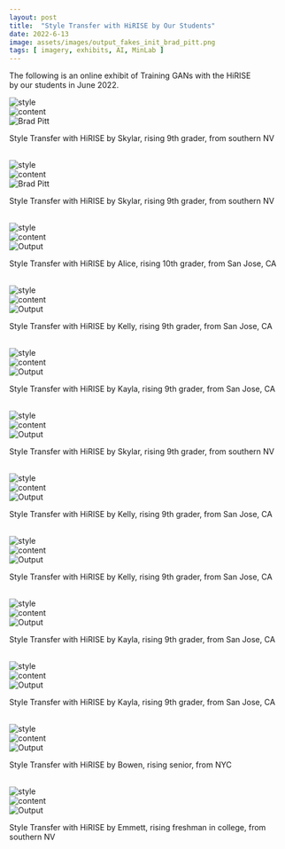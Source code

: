 ```yaml
---
layout: post
title:  "Style Transfer with HiRISE by Our Students"
date: 2022-6-13
image: assets/images/output_fakes_init_brad_pitt.png
tags: [ imagery, exhibits, AI, MinLab ]
---
```


The following is an online exhibit of Training GANs with the HiRISE  
by our students in June 2022.
<br>
<div class="row">
    <div class="col-md-4">
        <div><img src="/assets/images/fakes_init.png" class="img-fluid" alt="style" /></div>
    </div>
    <div class="col-md-4">
        <div><img src="/assets/images/brad_pitt.jpg" class="img-fluid" alt="content"></div>
    </div>
    <div class="col-md-4">
        <div><img src="/assets/images/output_fakes_init_brad_pitt.png" class="img-fluid" alt="Brad Pitt" /></div>
        <p>Style Transfer with HiRISE by Skylar, rising 9th grader, from southern NV</p>
        <br>
    </div>
    <div class="col-md-4">
        <div><img src="/assets/images/collage.jpg" class="img-fluid" alt="style" /></div>
    </div>
    <div class="col-md-4">
        <div><img src="/assets/images/brad_pitt.jpg" class="img-fluid" alt="content" /></div>
    </div>
    <div class="col-md-4">
        <div><img src="/assets/images/output_collage_brad_pitt.jpg" class="img-fluid" alt="Brad Pitt" /></div>
        <p>Style Transfer with HiRISE by Skylar, rising 9th grader, from southern NV</p>
        <br>
    </div>
    <div class="col-md-4">
        <div><img src="/assets/images/style_a.png" class="img-fluid" alt="style" /></div>
    </div>
    <div class="col-md-4">
        <div><img src="/assets/images/content_a.png" class="img-fluid" alt="content" /></div>
    </div>
    <div class="col-md-4">
        <div><img src="/assets/images/output_a.png" class="img-fluid" alt="Output" /></div>
        <p>Style Transfer with HiRISE by Alice, rising 10th grader, from San Jose, CA</p>
        <br>
    </div>
    <div class="col-md-4">
        <div><img src="/assets/images/kelly_style1.png" class="img-fluid" alt="style" /></div>
    </div>
    <div class="col-md-4">
        <div><img src="/assets/images/kelly_content1.png" class="img-fluid" alt="content" /></div>
    </div>
    <div class="col-md-4">
        <div><img src="/assets/images/kelly_output1.png" class="img-fluid" alt="Output" /></div>
        <p>Style Transfer with HiRISE by Kelly, rising 9th grader, from San Jose, CA</p>
        <br>
    </div>
    <div class="col-md-4">
        <div><img src="/assets/images/kayla_style1.png" class="img-fluid" alt="style" /></div>
    </div>
    <div class="col-md-4">
        <div><img src="/assets/images/kayla_content1.png" class="img-fluid" alt="content" /></div>
    </div>
    <div class="col-md-4">
        <div><img src="/assets/images/kayla_output1.png" class="img-fluid" alt="Output" /></div>
        <p>Style Transfer with HiRISE by Kayla, rising 9th grader, from San Jose, CA</p>
        <br>
    </div>
    <div class="col-md-4">
        <div><img src="/assets/images/skylar_style3.png" class="img-fluid" alt="style" /></div>
    </div>
    <div class="col-md-4">
        <div><img src="/assets/images/skylar_content3.jpg" class="img-fluid" alt="content" /></div>
    </div>
    <div class="col-md-4">
        <div><img src="/assets/images/skylar_output3.png" class="img-fluid" alt="Output" /></div>
        <p>Style Transfer with HiRISE by Skylar, rising 9th grader, from southern NV</p>
        <br>
    </div>
    <div class="col-md-4">
        <div><img src="/assets/images/kelly_style_bunny.png" class="img-fluid" alt="style" /></div>
    </div>
    <div class="col-md-4">
        <div><img src="/assets/images/kelly_content_bunny.png" class="img-fluid" alt="content" /></div>
    </div>
    <div class="col-md-4">
        <div><img src="/assets/images/kelly_output_bunny.png" class="img-fluid" alt="Output" /></div>
        <p>Style Transfer with HiRISE by Kelly, rising 9th grader, from San Jose, CA</p>
        <br>
    </div>
    <div class="col-md-4">
        <div><img src="/assets/images/kelly_style_hirise.png" class="img-fluid" alt="style" /></div>
    </div>
    <div class="col-md-4">
        <div><img src="/assets/images/kelly_content_bunny_hirise.png" class="img-fluid" alt="content" /></div>
    </div>
    <div class="col-md-4">
        <div><img src="/assets/images/kelly_output_bunny_hirise.png" class="img-fluid" alt="Output" /></div>
        <p>Style Transfer with HiRISE by Kelly, rising 9th grader, from San Jose, CA</p>
        <br>
    </div>
    <div class="col-md-4">
        <div><img src="/assets/images/kayla_style_hirise_wolf.png" class="img-fluid" alt="style" /></div>
    </div>
    <div class="col-md-4">
        <div><img src="/assets/images/kayla_content_wolf.png" class="img-fluid" alt="content" /></div>
    </div>
    <div class="col-md-4">
        <div><img src="/assets/images/kayla_output_hirise_wolf.png" class="img-fluid" alt="Output" /></div>
        <p>Style Transfer with HiRISE by Kayla, rising 9th grader, from San Jose, CA</p>
        <br>
    </div>
    <div class="col-md-4">
        <div><img src="/assets/images/kayla_style_hirise_dragon.png" class="img-fluid" alt="style" /></div>
    </div>
    <div class="col-md-4">
        <div><img src="/assets/images/kayla_content_dragon.png" class="img-fluid" alt="content" /></div>
    </div>
    <div class="col-md-4">
        <div><img src="/assets/images/kayla_output_dragon_hirise.png" class="img-fluid" alt="Output" /></div>
        <p>Style Transfer with HiRISE by Kayla, rising 9th grader, from San Jose, CA</p>
        <br>
    </div>    
    <div class="col-md-4">
        <div><img src="/assets/images/bowen_style.png" class="img-fluid" alt="style" /></div>
    </div>
    <div class="col-md-4">
        <div><img src="/assets/images/bowen_content.png" class="img-fluid" alt="content" /></div>
    </div>
    <div class="col-md-4">
        <div><img src="/assets/images/bowen_output.png" class="img-fluid" alt="Output" /></div>
        <p>Style Transfer with HiRISE by Bowen, rising senior, from NYC</p>
        <br>
    </div>
    <div class="col-md-4">
        <div><img src="/assets/images/emmett_style.png" class="img-fluid" alt="style" /></div>
    </div>
    <div class="col-md-4">
        <div><img src="/assets/images/emmett_content.png" class="img-fluid" alt="content" /></div>
    </div>
    <div class="col-md-4">
        <div><img src="/assets/images/emmett_output.png" class="img-fluid" alt="Output" /></div>
        <p>Style Transfer with HiRISE by Emmett, rising freshman in college, from southern NV</p>
        <br>
    </div>
</div>
  
    

